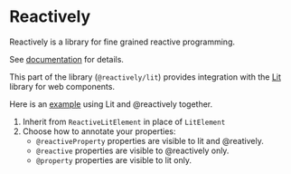 # Reactively

Reactively is a library for fine grained reactive programming.

See [documentation](https://github.com/modderme123/reactively#readme])
for details.

This part of the library (`@reactively/lit`)
provides integration with the [Lit](lit.dev) library for web components.

Here is an [example](https://github.com/modderme123/reactively/blob/main/packages/cypress-test/component-test/ReactiveLitTest1.tsx) using Lit and @reactively together.

1. Inherit from `ReactiveLitElement` in place of `LitElement`
2. Choose how to annotate your properties:
   - `@reactiveProperty` properties are visible to lit and @reatively.
   - `@reactive` properties are visible to @reactively only.
   - `@property` properties are visible to lit only.
